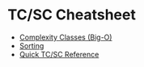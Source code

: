 # TC/SC Cheatsheet

- [Complexity Classes (Big-O)](complexity-classes.md)
- [Sorting](sorting.md)
- [Quick TC/SC Reference](quick-reference.md)

